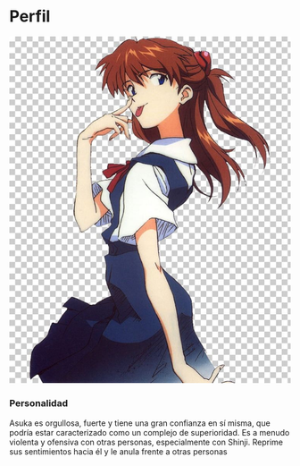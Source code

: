 # Perfil

<p>
  <img src="../img/Asuka8.jpg">
</p>

### Personalidad

Asuka es orgullosa, fuerte y tiene una gran confianza en sí misma, que podría estar caracterizado como un complejo de superioridad. Es a menudo violenta y ofensiva con otras personas, especialmente con Shinji. Reprime sus sentimientos hacia él y le anula frente a otras personas
